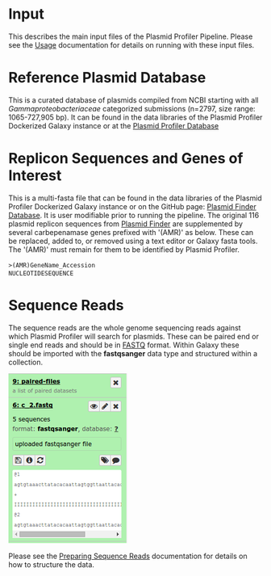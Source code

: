 # Input

This describes the main input files of the Plasmid Profiler Pipeline.  Please see the [Usage][] documentation for details on running with these input files.

# Reference Plasmid Database

This is a curated database of plasmids compiled from NCBI starting with all *Gammaproteobacteriaceae* categorized submissions (n=2797, size range: 1065-727,905 bp). It can be found in the data libraries of the Plasmid Profiler Dockerized Galaxy instance or at the [Plasmid Profiler Database][]


# Replicon Sequences and Genes of Interest

This is a multi-fasta file that can be found in the data libraries of the Plasmid Profiler Dockerized Galaxy instance or on the GitHub page: [Plasmid Finder Database][]. It is user modifiable prior to running the pipeline. The original 116 plasmid replicon sequences from [Plasmid Finder][] are supplemented by several carbepenamase genes prefixed with '(AMR)' as below. These can be replaced, added to, or removed using a text editor or Galaxy fasta tools. The '(AMR)' must remain for them to be identified by Plasmid Profiler.

```
>(AMR)GeneName_Accession
NUCLEOTIDESEQUENCE
```

# Sequence Reads

The sequence reads are the whole genome sequencing reads against which Plasmid Profiler will search for plasmids. These can be paired end or single end reads and should be in [FASTQ][] format.  Within Galaxy these should be imported with the **fastqsanger** data type and structured within a collection.

![galaxy-paired-sequence-reads][]

Please see the [Preparing Sequence Reads][] documentation for details on how to structure the data.

[Usage]: usage.md
[Plasmid Profiler Database]: https://github.com/phac-nml/plasmidprofiler-galaxy/blob/master/docker/galaxy/pp_plasmid_database.fasta.gz
[Plasmid Finder]: https://cge.cbs.dtu.dk/services/PlasmidFinder/
[Plasmid Finder Database]: https://github.com/phac-nml/plasmidprofiler-galaxy/blob/master/docker/galaxy/plasmidfinder_plusAMR.fasta
[FASTQ]: https://en.wikipedia.org/wiki/FASTQ_format
[galaxy-paired-sequence-reads]: images/galaxy-paired-sequence-reads.png
[Preparing Sequence Reads]: usage.md#preparing-sequence-reads


